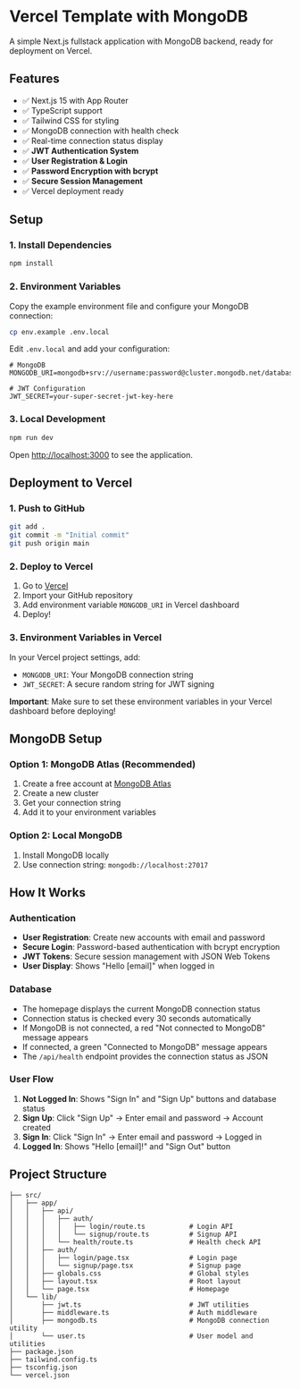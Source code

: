 # Vercel Template with MongoDB

A simple Next.js fullstack application with MongoDB backend, ready for deployment on Vercel.

## Features

- ✅ Next.js 15 with App Router
- ✅ TypeScript support
- ✅ Tailwind CSS for styling
- ✅ MongoDB connection with health check
- ✅ Real-time connection status display
- ✅ **JWT Authentication System**
- ✅ **User Registration & Login**
- ✅ **Password Encryption with bcrypt**
- ✅ **Secure Session Management**
- ✅ Vercel deployment ready

## Setup

### 1. Install Dependencies

```bash
npm install
```

### 2. Environment Variables

Copy the example environment file and configure your MongoDB connection:

```bash
cp env.example .env.local
```

Edit `.env.local` and add your configuration:

```env
# MongoDB
MONGODB_URI=mongodb+srv://username:password@cluster.mongodb.net/database

# JWT Configuration
JWT_SECRET=your-super-secret-jwt-key-here
```

### 3. Local Development

```bash
npm run dev
```

Open [http://localhost:3000](http://localhost:3000) to see the application.

## Deployment to Vercel

### 1. Push to GitHub

```bash
git add .
git commit -m "Initial commit"
git push origin main
```

### 2. Deploy to Vercel

1. Go to [Vercel](https://vercel.com)
2. Import your GitHub repository
3. Add environment variable `MONGODB_URI` in Vercel dashboard
4. Deploy!

### 3. Environment Variables in Vercel

In your Vercel project settings, add:

- `MONGODB_URI`: Your MongoDB connection string
- `JWT_SECRET`: A secure random string for JWT signing

**Important**: Make sure to set these environment variables in your Vercel dashboard before deploying!

## MongoDB Setup

### Option 1: MongoDB Atlas (Recommended)

1. Create a free account at [MongoDB Atlas](https://www.mongodb.com/atlas)
2. Create a new cluster
3. Get your connection string
4. Add it to your environment variables

### Option 2: Local MongoDB

1. Install MongoDB locally
2. Use connection string: `mongodb://localhost:27017`

## How It Works

### Authentication
- **User Registration**: Create new accounts with email and password
- **Secure Login**: Password-based authentication with bcrypt encryption
- **JWT Tokens**: Secure session management with JSON Web Tokens
- **User Display**: Shows "Hello [email]" when logged in

### Database
- The homepage displays the current MongoDB connection status
- Connection status is checked every 30 seconds automatically
- If MongoDB is not connected, a red "Not connected to MongoDB" message appears
- If connected, a green "Connected to MongoDB" message appears
- The `/api/health` endpoint provides the connection status as JSON

### User Flow
1. **Not Logged In**: Shows "Sign In" and "Sign Up" buttons and database status
2. **Sign Up**: Click "Sign Up" → Enter email and password → Account created
3. **Sign In**: Click "Sign In" → Enter email and password → Logged in
4. **Logged In**: Shows "Hello [email]!" and "Sign Out" button

## Project Structure

```
├── src/
│   ├── app/
│   │   ├── api/
│   │   │   ├── auth/
│   │   │   │   ├── login/route.ts           # Login API
│   │   │   │   └── signup/route.ts          # Signup API
│   │   │   └── health/route.ts              # Health check API
│   │   ├── auth/
│   │   │   ├── login/page.tsx               # Login page
│   │   │   └── signup/page.tsx              # Signup page
│   │   ├── globals.css                      # Global styles
│   │   ├── layout.tsx                       # Root layout
│   │   └── page.tsx                         # Homepage
│   └── lib/
│       ├── jwt.ts                           # JWT utilities
│       ├── middleware.ts                    # Auth middleware
│       ├── mongodb.ts                       # MongoDB connection utility
│       └── user.ts                          # User model and utilities
├── package.json
├── tailwind.config.ts
├── tsconfig.json
└── vercel.json
```
